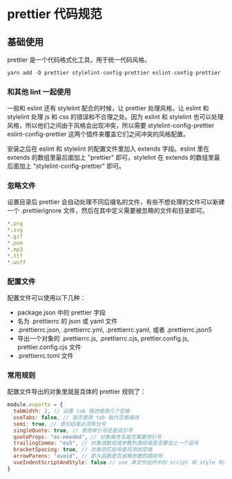 # prettier 代码规范

## 基础使用

prettier 是一个代码格式化工具，用于统一代码风格。

```js
yarn add -D prettier stylelint-config-prettier eslint-config-prettier
```

### 和其他 lint 一起使用

一般和 eslint 还有 stylelint 配合的时候，让 prettier 处理风格，让 eslint 和 stylelint 处理 js 和 css 的错误和不合理之处。因为 eslint 和 stylelint 也可以处理风格，所以他们之间由于风格会出现冲突，所以需要 stylelint-config-prettier eslint-config-prettier 这两个插件来覆盖它们之间冲突的风格配置。

安装之后在 eslint 和 stylelint 的配置文件里加入 extends 字段。eslint 里在 extends 的数组里最后面加上 "prettier" 即可，stylelint 在 extends 的数组里最后面加上 "stylelint-config-prettier" 即可。

### 忽略文件

设置目录后 prettier 会自动处理不同后缀名的文件，有些不想处理的文件可以新建一个 .prettierignore 文件，然后在其中定义需要被忽略的文件和目录即可。

```js
*.png
*.svg
*.gif
*.pem
*.mp3
*.ttf
*.woff
```

### 配置文件

配置文件可以使用以下几种：

* package.json 中的 prettier 字段
* 名为 .prettierrc 的 json 或 yaml 文件
* .prettierrc.json, .prettierrc.yml, .prettierrc.yaml, 或者 .prettierrc.json5
* 导出一个对象的 .prettierrc.js, .prettierrc.cjs, prettier.config.js, prettier.config.cjs 文件
* .prettierrc.toml 文件

### 常用规则

配置文件导出的对象里就是具体的 prettier 规则了：

```js
module.exports = {
  tabWidth: 2, // 设置 tab 缩进使用几个空格
  useTabs: false, // 是否使用 tab 取代空格缩进
  semi: true, // 语句结尾必须有分号
  singleQuote: true, // 使用单引号还是双引号
  quoteProps: "as-needed", // 对象属性名是否需要用引号
  trailingComma: "es5", // 对象或数组或参数列表结尾是否要加上一个逗号
  bracketSpacing: true, // 对象的花括号是否添加空格
  arrowParens: "avoid", // 箭头函数是否省略参数的圆括号
  vueIndentScriptAndStyle: false // vue 单文件组件中的 script 和 style 标签的代码是否需要整体缩进
}
```